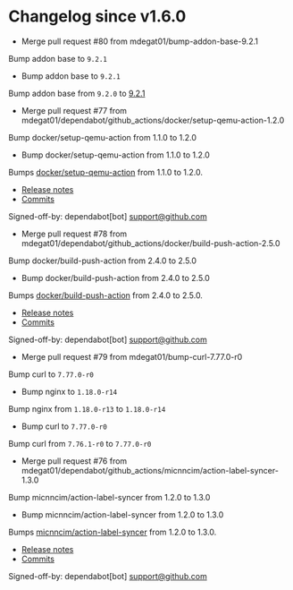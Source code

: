 # Changelog since v1.6.0
- Merge pull request #80 from mdegat01/bump-addon-base-9.2.1

Bump addon base to `9.2.1` 
- Bump addon base to `9.2.1`

Bump addon base from `9.2.0` to [9.2.1](https://github.com/hassio-addons/addon-base/releases/tag/v9.2.1) 
- Merge pull request #77 from mdegat01/dependabot/github_actions/docker/setup-qemu-action-1.2.0

Bump docker/setup-qemu-action from 1.1.0 to 1.2.0 
- Bump docker/setup-qemu-action from 1.1.0 to 1.2.0

Bumps [docker/setup-qemu-action](https://github.com/docker/setup-qemu-action) from 1.1.0 to 1.2.0.
- [Release notes](https://github.com/docker/setup-qemu-action/releases)
- [Commits](https://github.com/docker/setup-qemu-action/compare/v1.1.0...v1.2.0)

Signed-off-by: dependabot[bot] <support@github.com> 
- Merge pull request #78 from mdegat01/dependabot/github_actions/docker/build-push-action-2.5.0

Bump docker/build-push-action from 2.4.0 to 2.5.0 
- Bump docker/build-push-action from 2.4.0 to 2.5.0

Bumps [docker/build-push-action](https://github.com/docker/build-push-action) from 2.4.0 to 2.5.0.
- [Release notes](https://github.com/docker/build-push-action/releases)
- [Commits](https://github.com/docker/build-push-action/compare/v2.4.0...v2.5.0)

Signed-off-by: dependabot[bot] <support@github.com> 
- Merge pull request #79 from mdegat01/bump-curl-7.77.0-r0

Bump curl to `7.77.0-r0` 
- Bump nginx to `1.18.0-r14`

Bump nginx from `1.18.0-r13` to `1.18.0-r14` 
- Bump curl to `7.77.0-r0`

Bump curl from `7.76.1-r0` to `7.77.0-r0` 
- Merge pull request #76 from mdegat01/dependabot/github_actions/micnncim/action-label-syncer-1.3.0

Bump micnncim/action-label-syncer from 1.2.0 to 1.3.0 
- Bump micnncim/action-label-syncer from 1.2.0 to 1.3.0

Bumps [micnncim/action-label-syncer](https://github.com/micnncim/action-label-syncer) from 1.2.0 to 1.3.0.
- [Release notes](https://github.com/micnncim/action-label-syncer/releases)
- [Commits](https://github.com/micnncim/action-label-syncer/compare/v1.2.0...v1.3.0)

Signed-off-by: dependabot[bot] <support@github.com> 
